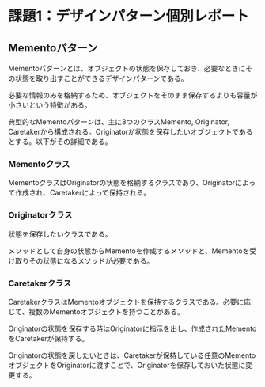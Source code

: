 # 課題1：デザインパターン個別レポート

## Mementoパターン

Mementoパターンとは、オブジェクトの状態を保存しておき、必要なときにその状態を取り出すことができるデザインパターンである。

必要な情報のみを格納するため、オブジェクトをそのまま保存するよりも容量が小さいという特徴がある。

典型的なMementoパターンは、主に3つのクラスMemento, Originator, Caretakerから構成される。Originatorが状態を保存したいオブジェクトであるとする。以下がその詳細である。

### Mementoクラス

MementoクラスはOriginatorの状態を格納するクラスであり、Originatorによって作成され、Caretakerによって保持される。

### Originatorクラス

状態を保存したいクラスである。

メソッドとして自身の状態からMementoを作成するメソッドと、Mementoを受け取りその状態になるメソッドが必要である。

### Caretakerクラス

CaretakerクラスはMementoオブジェクトを保持するクラスである。必要に応じて、複数のMementoオブジェクトを持つことがある。

Originatorの状態を保存する時はOriginatorに指示を出し、作成されたMementoをCaretakerが保持する。

Originatorの状態を戻したいときは、Caretakerが保持している任意のMementoオブジェクトをOriginatorに渡すことで、Originatorを保存しておいた状態に変更する。
